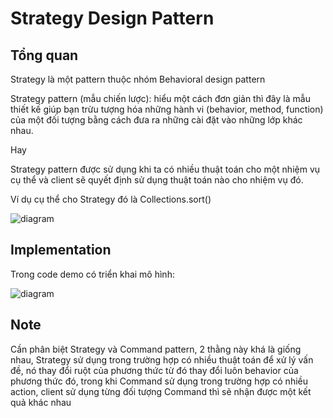 # Strategy Design Pattern

## Tổng quan

Strategy là một pattern thuộc nhóm Behavioral design pattern

Strategy pattern (mẫu chiến lược): hiểu một cách đơn giản thì đây là
mẫu thiết kế giúp bạn trừu tượng hóa những hành vi (behavior, method, function)
của một đối tượng bằng cách đưa ra những cài đặt vào những lớp khác nhau.

Hay

Strategy pattern được sử dụng khi ta có nhiều thuật toán cho một nhiệm vụ cụ thể
và client sẽ quyết định sử dụng thuật toán nào cho nhiệm vụ đó.


Ví dụ cụ thể cho Strategy đó là Collections.sort()

![diagram](https://i.stack.imgur.com/M6f7O.png)

## Implementation

Trong code demo có triển khai mô hình:

![diagram](https://cdn.journaldev.com/wp-content/uploads/2013/07/Strategy-Pattern-450x261.png)

## Note

Cần phân biệt Strategy và Command pattern, 2 thằng này khá là giống nhau,
Strategy sử dụng trong trường hợp có nhiều thuật toán để xử lý vấn đề,
nó thay đổi ruột của phương thức từ đó thay đổi luôn behavior của phương
thức đó, trong khi Command sử dụng trong trường hợp có nhiều action,
client sử dụng từng đối tượng Command thì sẽ nhận được một kết quả khác nhau

